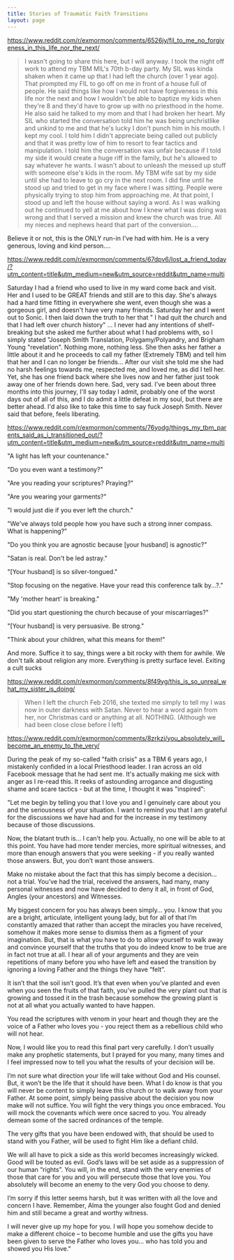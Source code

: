 ```yaml
---
title: Stories of Traumatic Faith Transitions
layout: page
---
```



https://www.reddit.com/r/exmormon/comments/6526jy/fil_to_me_no_forgiveness_in_this_life_nor_the_next/

> I wasn't going to share this here, but I will anyway. I took the night off work to attend my TBM MIL's 70th b-day party. My SIL was kinda shaken when it came up that I had left the church (over 1 year ago). That prompted my FIL to go off on me in front of a house full of people. He said things like how I would not have forgiveness in this life nor the next and how I wouldn't be able to baptize my kids when they're 8 and they'd have to grow up with no priesthood in the home. He also said he talked to my mom and that I had broken her heart. My SIL who started the conversation told him he was being unchristlike and unkind to me and that he's lucky I don't punch him in his mouth. I kept my cool. I told him I didn't appreciate being called out publicly and that it was pretty low of him to resort to fear tactics and manipulation. I told him the conversation was unfair because if I told my side it would create a huge riff in the family, but he's allowed to say whatever he wants. I wasn't about to unleash the messed up stuff with someone else's kids in the room. My TBM wife sat by my side until she had to leave to go cry in the next room. I did fine until he stood up and tried to get in my face where I was sitting. People were physically trying to stop him from approaching me. At that point, I stood up and left the house without saying a word. As I was walking out he continued to yell at me about how I knew what I was doing was wrong and that I served a mission and knew the church was true. All my nieces and nephews heard that part of the conversion....

Believe it or not, this is the ONLY run-in I've had with him. He is a very generous, loving and kind person....

https://www.reddit.com/r/exmormon/comments/67dpv6/lost_a_friend_today/?utm_content=title&utm_medium=new&utm_source=reddit&utm_name=multi

Saturday I had a friend who used to live in my ward come back and visit. Her and I used to be GREAT friends and still are to this day. She's always had a hard time fitting in everywhere she went, even though she was a gorgeous girl, and doesn't have very many friends. Saturday her and I went out to Sonic. I then laid down the truth to her that " I had quit the church and that I had left over church history" ... I never had any intentions of shelf-breaking but she asked me further about what I had problems with, so I simply stated "Joseph Smith Translation, Polygamy/Polyandry, and Brigham Young "revelation". Nothing more, nothing less. She then asks her father a little about it and he proceeds to call my father (Extremely TBM) and tell him that her and I can no longer be friends... After our visit she told me she had no harsh feelings towards me, respected me, and loved me, as did I tell her. Yet, she has one friend back where she lives now and her father just took away one of her friends down here. Sad, very sad. I've been about three months into this journey, I'll say today I admit, probably one of the worst days out of all of this, and I do admit a little defeat in my soul, but there are better ahead. I'd also like to take this time to say fuck Joseph Smith. Never said that before, feels liberating.

https://www.reddit.com/r/exmormon/comments/76yodg/things_my_tbm_parents_said_as_i_transitioned_out/?utm_content=title&utm_medium=new&utm_source=reddit&utm_name=multi

"A light has left your countenance."

"Do you even want a testimony?"

"Are you reading your scriptures? Praying?"

"Are you wearing your garments?"

"I would just die if you ever left the church."

"We've always told people how you have such a strong inner compass. What is happening?"

"Do you think you are agnostic because [your husband] is agnostic?"

"Satan is real. Don't be led astray."

"[Your husband] is so silver-tongued."

"Stop focusing on the negative. Have your read this conference talk by...?."

"My 'mother heart' is breaking."

"Did you start questioning the church because of your miscarriages?"

"[Your husband] is very persuasive. Be strong."

"Think about your children, what this means for them!"

And more. Suffice it to say, things were a bit rocky with them for awhile. We don't talk about religion any more. Everything is pretty surface level. Exiting a cult sucks


https://www.reddit.com/r/exmormon/comments/8f49yg/this_is_so_unreal_what_my_sister_is_doing/

> When I left the church Feb 2016, she texted me simply to tell my I was now
in outer darkness with Satan. Never to hear a word again from her, nor
Christmas card or anything at all. NOTHING. (Although we had been close
close before I left)

https://www.reddit.com/r/exmormon/comments/8zrkzj/you_absolutely_will_become_an_enemy_to_the_very/

During the peak of my so-called "faith crisis" as a TBM 6 years ago, I mistakenly confided in a local Priesthood leader. I ran across an old Facebook message that he had sent me. It's actually making me sick with anger as I re-read this. It reeks of astounding arrogance and disgusting shame and scare tactics - but at the time, I thought it was "inspired":

"Let me begin by telling you that I love you and I genuinely care about you and the seriousness of your situation. I want to remind you that I am grateful for the discussions we have had and for the increase in my testimony because of those discussions.

Now, the blatant truth is… I can’t help you. Actually, no one will be able to at this point. You have had more tender mercies, more spiritual witnesses, and more than enough answers that you were seeking - if you really wanted those answers. But, you don’t want those answers.

Make no mistake about the fact that this has simply become a decision… not a trial. You’ve had the trial, received the answers, had many, many personal witnesses and now have decided to deny it all, in front of God, Angles (your ancestors) and Witnesses.

My biggest concern for you has always been simply… you. I know that you are a bright, articulate, intelligent young lady, but for all of that I’m constantly amazed that rather than accept the miracles you have received, somehow it makes more sense to dismiss them as a figment of your imagination. But, that is what you have to do to allow yourself to walk away and convince yourself that the truths that you do indeed know to be true are in fact not true at all. I hear all of your arguments and they are vein repetitions of many before you who have left and eased the transition by ignoring a loving Father and the things they have “felt”.

It isn’t that the soil isn’t good. It’s that even when you’ve planted and even when you seen the fruits of that faith, you’ve pulled the very plant out that is growing and tossed it in the trash because somehow the growing plant is not at all what you actually wanted to have happen.

You read the scriptures with venom in your heart and though they are the voice of a Father who loves you - you reject them as a rebellious child who will not hear.

Now, I would like you to read this final part very carefully. I don’t usually make any prophetic statements, but I prayed for you many, many times and I feel impressed now to tell you what the results of your decision will be.

I’m not sure what direction your life will take without God and His counsel. But, it won’t be the life that it should have been. What I do know is that you will never be content to simply leave this church or to walk away from your Father. At some point, simply being passive about the decision you now make will not suffice. You will fight the very things you once embraced. You will mock the covenants which were once sacred to you. You already demean some of the sacred ordinances of the temple.

The very gifts that you have been endowed with, that should be used to stand with you Father, will be used to fight Him like a defiant child.

We will all have to pick a side as this world becomes increasingly wicked. Good will be touted as evil. God’s laws will be set aside as a suppression of our human “rights”. You will, in the end, stand with the very enemies of those that care for you and you will persecute those that love you. You absolutely will become an enemy to the very God you choose to deny.

I’m sorry if this letter seems harsh, but it was written with all the love and concern I have. Remember, Alma the younger also fought God and denied him and still became a great and worthy witness.

I will never give up my hope for you. I will hope you somehow decide to make a different choice – to become humble and use the gifts you have been given to serve the Father who loves you… who has told you and showed you His love."

